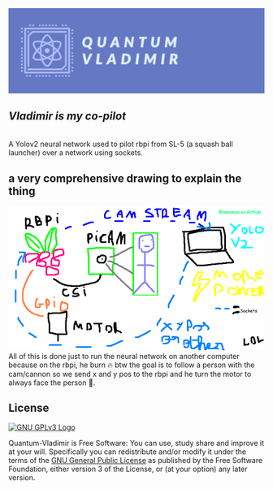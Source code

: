 ![](https://raw.githubusercontent.com/nnnnnzo/Quantum-Vladimir/main/Assets/badge.png)
## *Vladimir is my co-pilot*
<br>A Yolov2 neural network used to pilot rbpi from SL-5 (a squash ball launcher) over a network using sockets.

## a very comprehensive drawing to explain the thing
![](https://raw.githubusercontent.com/nnnnnzo/Quantum-Vladimir/main/Assets/Schema%20lol.png)
<br>All of this is done just to run the neural network on another computer because on the rbpi, he burn 🔥
btw the goal is to follow a person with the cam/cannon so we send x and y pos to the rbpi and he turn the 
motor to always face the person 🔫.

## License

[![GNU GPLv3 Logo](https://www.gnu.org/graphics/gplv3-127x51.png)](http://www.gnu.org/licenses/gpl-3.0.en.html)  

Quantum-Vladimir is Free Software: You can use, study share and improve it at your
will. Specifically you can redistribute and/or modify it under the terms of the
[GNU General Public License](https://www.gnu.org/licenses/gpl.html) as
published by the Free Software Foundation, either version 3 of the License, or
(at your option) any later version.
